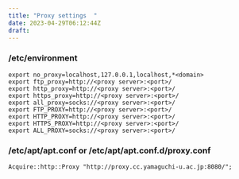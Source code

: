 ```yaml
---
title: "Proxy settings  "
date: 2023-04-29T06:12:44Z
draft: 
---
```


### /etc/environment 
```
export no_proxy=localhost,127.0.0.1,localhost,*<domain>
export ftp_proxy=http://<proxy server>:<port>/
export http_proxy=http://<proxy server>:<port>/
export https_proxy=http://<proxy server>:<port>/
export all_proxy=socks://<proxy server>:<port>/
export FTP_PROXY=http://<proxy server>:<port>/
export HTTP_PROXY=http://<proxy server>:<port>/
export HTTPS_PROXY=http://<proxy server>:<port>/
export ALL_PROXY=socks://<proxy server>:<port>/
```

### /etc/apt/apt.conf or /etc/apt/apt.conf.d/proxy.conf 
```
Acquire::http::Proxy "http://proxy.cc.yamaguchi-u.ac.jp:8080/";
```
